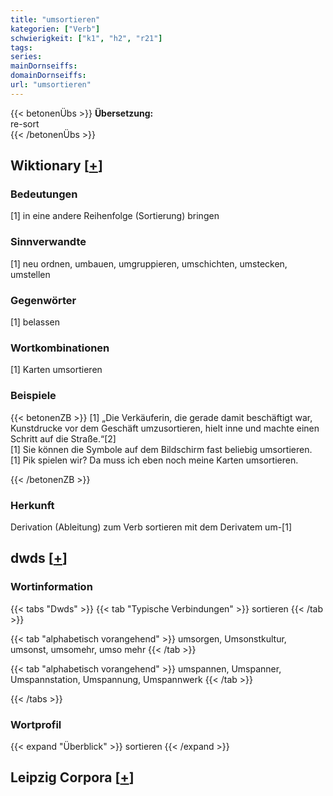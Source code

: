 ```yaml
---
title: "umsortieren"
kategorien: ["Verb"]
schwierigkeit: ["k1", "h2", "r21"]
tags:
series:
mainDornseiffs:
domainDornseiffs:
url: "umsortieren"
---
```


{{< betonenÜbs >}}
**Übersetzung:**  
re-sort  
{{< /betonenÜbs >}}

## Wiktionary [[+](https://de.wiktionary.org/wiki/umsortieren)]

### Bedeutungen
[1] in eine andere Reihenfolge (Sortierung) bringen  

### Sinnverwandte
[1] neu ordnen, umbauen, umgruppieren, umschichten, umstecken, umstellen  

### Gegenwörter
[1] belassen  

### Wortkombinationen
[1] Karten umsortieren  

### Beispiele
{{< betonenZB >}}
[1] „Die Verkäuferin, die gerade damit beschäftigt war, Kunstdrucke vor dem Geschäft umzusortieren, hielt inne und machte einen Schritt auf die Straße.“[2]  
[1] Sie können die Symbole auf dem Bildschirm fast beliebig umsortieren.  
[1] Pik spielen wir? Da muss ich eben noch meine Karten umsortieren.  

{{< /betonenZB >}}
### Herkunft
Derivation (Ableitung) zum Verb sortieren mit dem Derivatem um-[1]  



## dwds [[+](https://www.dwds.de/wb/umsortieren)]

### Wortinformation
{{< tabs "Dwds" >}}
{{< tab "Typische Verbindungen" >}}
sortieren
{{< /tab >}}

{{< tab "alphabetisch vorangehend" >}}
umsorgen, Umsonstkultur, umsonst, umsomehr, umso mehr
{{< /tab >}}

{{< tab "alphabetisch vorangehend" >}}
umspannen, Umspanner, Umspannstation, Umspannung, Umspannwerk
{{< /tab >}}

{{< /tabs >}}

### Wortprofil
{{< expand "Überblick" >}} sortieren {{< /expand >}}

## Leipzig Corpora [[+](https://corpora.uni-leipzig.de/en/res?word=umsortieren&corpusId=deu_newscrawl-public_2018)]

